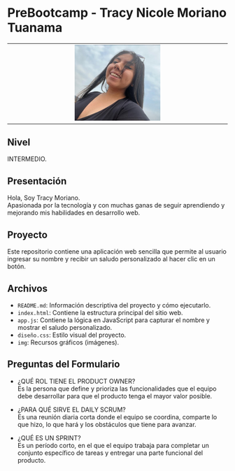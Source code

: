 # PreBootcamp - Tracy Nicole Moriano Tuanama
<table align="center">
    <tr>
        <td align="center" style="width: 25%;">
            <img src="img/fototracy.jpeg" style="width: 40%; height: auto;"/>
        </td>
    </tr>
</table>

## Nivel
INTERMEDIO.

## Presentación
Hola, Soy Tracy Moriano. <br>
Apasionada por la tecnología y con muchas ganas de seguir aprendiendo y mejorando mis habilidades en desarrollo web.

## Proyecto
Este repositorio contiene una aplicación web sencilla que permite al usuario ingresar su nombre y recibir un saludo personalizado al hacer clic en un botón.

## Archivos
- `README.md`: Información descriptiva del proyecto y cómo ejecutarlo.
- `index.html`: Contiene la estructura principal del sitio web.
- `app.js`: Contiene la lógica en JavaScript para capturar el nombre y mostrar el saludo personalizado.
- `diseño.css`: Estilo visual del proyecto.
- `img`: Recursos gráficos (imágenes). 

## Preguntas del Formulario
- ¿QUÉ ROL TIENE EL PRODUCT OWNER? <br> 
Es la persona que define y prioriza las funcionalidades que el equipo debe desarrollar para que el producto tenga el mayor valor posible. <br>

- ¿PARA QUÉ SIRVE EL DAILY SCRUM? <br>
Es una reunión diaria corta donde el equipo se coordina, comparte lo que hizo, lo que hará y los obstáculos que tiene para avanzar. <br>

- ¿QUÉ ES UN SPRINT? <br>
Es un período corto, en el que el equipo trabaja para completar un conjunto específico de tareas y entregar una parte funcional del producto.